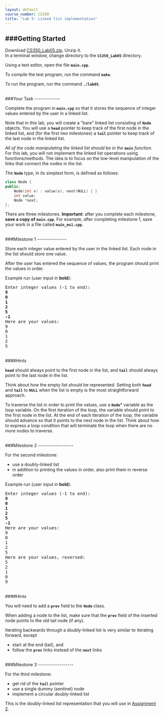 ```yaml
---
layout: default
course_number: CS350
title: "Lab 5: Linked list implementation"
---
```



###Getting Started
------------------

Download [CS350_Lab05.zip](CS350_Lab05.zip).  Unzip it.  
In a terminal window, change directory to the **```CS350_Lab05```** directory.

Using a text editor, open the file **```main.cpp```**.

To compile the test program, run the command **```make```**.

To run the program, run the command **```./lab05```**.


<br>
###Your Task
-------------

Complete the program in **```main.cpp```** so that it stores the sequence of integer values entered by the user in a linked list.

Note that in this lab, you will create a "bare" linked list
consisting of **```Node```** objects.  You will use a **```head```** pointer to keep track of the first node in the linked list, and (for
the first two milestones) a **```tail```** pointer to keep track of the last node in the linked list.

*All of the code manipulating the linked list should be in the*
**```main```** *function.*  For this lab, you will not implement the linked list operations using functions/methods.  The idea is to focus
on the low-level manipulation of the links that connect the nodes
in the list.

The **```Node```** type, in its simplest form, is defined as follows:

```cpp
class Node {
public:
    Node(int v) : value(v), next(NULL) { }
    int value;
    Node *next;
};
```

There are three milestones.  **Important**: after you complete each
milestone, **save a copy of** **```main.cpp```**.  For example, after completing milestone 1, save your work in a file called **```main_ms1.cpp```**.


<br>
###Milestone 1
---------------

Store each integer value entered by the user in the linked list.
Each node in the list should store one value.

After the user has entered the sequence of values, the program
should print the values in order.

Example run (user input in **bold**):

<pre>
Enter integer values (-1 to end):
<b>9</b>
<b>0</b>
<b>1</b>
<b>2</b>
<b>5</b>
<b>-1</b>
Here are your values:
9
0
1
2
5
</pre>

<br>
####Hints

**```head```** should always point to the first node in the list, and **```tail```** should always point to the last node in the list.

Think about how the empty list should be represented.  Setting
both **```head```** and **```tail```** to **```NULL```** when the list is empty is the most straightforward approach.

To traverse the list in order to print the values, use a
**```Node```**\* variable as the loop variable.  On the first
iteration of the loop, the variable should point to the
first node in the list.  At the end of each iteration of the
loop, the variable should advance so that it points to the
next node in the list.  Think about how to express a loop condition
that will terminate the loop when there are no more nodes to
traverse.



<br>
###Milestone 2
------------------

For the second milestone:

* use a doubly-linked list
* in addition to printing the values in order, also print them in reverse order

Example run (user input in **bold**):

<pre>
Enter integer values (-1 to end):
<b>9</b>
<b>0</b>
<b>1</b>
<b>2</b>
<b>5</b>
<b>-1</b>
Here are your values:
9
0
1
2
5
Here are your values, reversed:
5
2
1
0
9
</pre>

<br>
####Hints

You will need to add a **```prev```** field to the **```Node```** class.

When adding a node to the list, make sure that the **```prev```** field of the inserted node points to the old tail node (if any).

Iterating backwards through a doubly-linked list is very
similar to iterating forward, except

* start at the end (tail), and
* follow the **```prev```** links instead of the **```next```** links


<br>
###Milestone 3
------------------

For the third milestone:

* get rid of the **```tail```** pointer
* use a single dummy (sentinel) node
* implement a circular doubly-linked list

This is the doubly-linked list representation that you will use in [Assignment 2](../assign/assign02.html).

 
